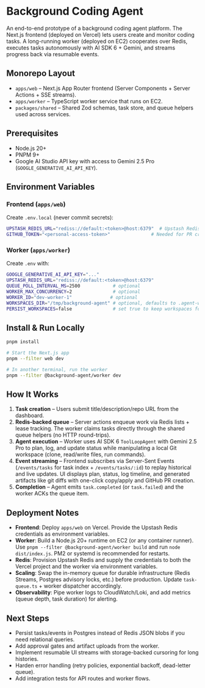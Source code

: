 # Background Coding Agent

An end-to-end prototype of a background coding agent platform. The Next.js frontend (deployed on Vercel) lets users create and monitor coding tasks. A long-running worker (deployed on EC2) cooperates over Redis, executes tasks autonomously with AI SDK 6 + Gemini, and streams progress back via resumable events.

## Monorepo Layout

- `apps/web` – Next.js App Router frontend (Server Components + Server Actions + SSE streams).
- `apps/worker` – TypeScript worker service that runs on EC2.
- `packages/shared` – Shared Zod schemas, task store, and queue helpers used across services.

## Prerequisites

- Node.js 20+
- PNPM 9+
- Google AI Studio API key with access to Gemini 2.5 Pro (`GOOGLE_GENERATIVE_AI_API_KEY`).

## Environment Variables

### Frontend (`apps/web`)

Create `.env.local` (never commit secrets):

```bash
UPSTASH_REDIS_URL="rediss://default:<token>@host:6379"  # Upstash Redis TLS URL
GITHUB_TOKEN="<personal-access-token>"               # Needed for PR creation
```

### Worker (`apps/worker`)

Create `.env` with:

```bash
GOOGLE_GENERATIVE_AI_API_KEY="..."
UPSTASH_REDIS_URL="rediss://default:<token>@host:6379"
QUEUE_POLL_INTERVAL_MS=2500            # optional
WORKER_MAX_CONCURRENCY=2               # optional
WORKER_ID="dev-worker-1"              # optional
WORKSPACES_DIR="/tmp/background-agent" # optional, defaults to .agent-workspaces
PERSIST_WORKSPACES=false               # set true to keep workspaces for debugging
```

## Install & Run Locally

```bash
pnpm install

# Start the Next.js app
pnpm --filter web dev

# In another terminal, run the worker
pnpm --filter @background-agent/worker dev
```

## How It Works

1. **Task creation** – Users submit title/description/repo URL from the dashboard.
2. **Redis-backed queue** – Server actions enqueue work via Redis lists + lease tracking. The worker claims tasks directly through the shared queue helpers (no HTTP round-trips).
3. **Agent execution** – Worker uses AI SDK 6 `ToolLoopAgent` with Gemini 2.5 Pro to plan, log, and update status while manipulating a local Git workspace (clone, read/write files, run commands).
4. **Event streaming** – Frontend subscribes via Server-Sent Events (`/events/tasks` for task index + `/events/tasks/:id`) to replay historical and live updates. UI displays plan, status, log timeline, and generated artifacts like git diffs with one-click copy/apply and GitHub PR creation.
5. **Completion** – Agent emits `task.completed` (or `task.failed`) and the worker ACKs the queue item.

## Deployment Notes

- **Frontend**: Deploy `apps/web` on Vercel. Provide the Upstash Redis credentials as environment variables.
- **Worker**: Build a Node.js 20+ runtime on EC2 (or any container runner). Use `pnpm --filter @background-agent/worker build` and run `node dist/index.js`. PM2 or systemd is recommended for restarts.
- **Redis**: Provision Upstash Redis and supply the credentials to both the Vercel project and the worker via environment variables.
- **Scaling**: Swap the in-memory queue for durable infrastructure (Redis Streams, Postgres advisory locks, etc.) before production. Update `task-queue.ts` + worker dispatcher accordingly.
- **Observability**: Pipe worker logs to CloudWatch/Loki, and add metrics (queue depth, task duration) for alerting.

## Next Steps

- Persist tasks/events in Postgres instead of Redis JSON blobs if you need relational queries.
- Add approval gates and artifact uploads from the worker.
- Implement resumable UI streams with storage-backed cursoring for long histories.
- Harden error handling (retry policies, exponential backoff, dead-letter queue).
- Add integration tests for API routes and worker flows.
